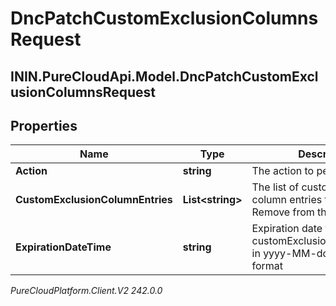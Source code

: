 # DncPatchCustomExclusionColumnsRequest

## ININ.PureCloudApi.Model.DncPatchCustomExclusionColumnsRequest

## Properties

|Name | Type | Description | Notes|
|------------ | ------------- | ------------- | -------------|
| **Action** | **string** | The action to perform | [optional] |
| **CustomExclusionColumnEntries** | **List&lt;string&gt;** | The list of custom exclusion column entries to Add to / Remove from the DNC list  | [optional] |
| **ExpirationDateTime** | **string** | Expiration date for DNC customExclusionColumnEntries in yyyy-MM-ddTHH:mmZ format | [optional] |



_PureCloudPlatform.Client.V2 242.0.0_
